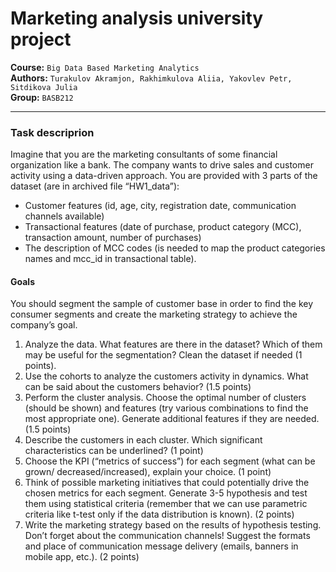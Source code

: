 # Marketing analysis university project

__Course:__ `Big Data Based Marketing Analytics`  
__Authors:__ `Turakulov Akramjon, Rakhimkulova Aliia, Yakovlev Petr, Sitdikova Julia`  
__Group:__ `BASB212 `

-------
### Task descriprion

Imagine that you are the marketing consultants of some financial organization like a bank. The
company wants to drive sales and customer activity using a data-driven approach.
You are provided with 3 parts of the dataset (are in archived file “HW1_data”):
- Customer features (id, age, city, registration date, communication channels available)
- Transactional features (date of purchase, product category (MCC), transaction amount, number of purchases)
- The description of MCC codes (is needed to map the product categories names and mcc_id in transactional table).

#### Goals
You should segment the sample of customer base in order to find the key consumer segments and create the marketing strategy to achieve the company’s goal.  
1. Analyze the data. What features are there in the dataset? Which of them may be useful for the segmentation? Clean the dataset if needed (1 points).
2. Use the cohorts to analyze the customers activity in dynamics. What can be said about the customers behavior? (1.5 points)
3. Perform the cluster analysis. Choose the optimal number of clusters (should be shown) and features (try various combinations to find the most appropriate one). Generate additional features if they are needed. (1.5 points)
4. Describe the customers in each cluster. Which significant characteristics can be underlined? (1 point)
5. Choose the KPI (“metrics of success”) for each segment (what can be grown/ decreased/increased), explain your choice. (1 point)
6. Think of possible marketing initiatives that could potentially drive the chosen metrics for each segment. Generate 3-5 hypothesis and test them using statistical criteria (remember that we can use parametric criteria like t-test only if the data distribution is known). (2 points)
7. Write the marketing strategy based on the results of hypothesis testing. Don’t forget about the communication channels! Suggest the formats and place of communication message delivery (emails, banners in mobile app, etc.). (2 points)
